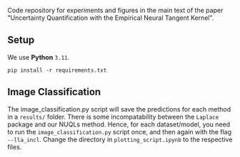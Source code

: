 Code repository for experiments and figures in the main text of the paper "Uncertainty Quantification with the Empirical Neural Tangent Kernel".

## Setup
We use **Python** `3.11`.
```
pip install -r requirements.txt
```

## Image Classification
The image_classification.py script will save the predictions for each method in a `results/` folder. There is some incompatability between the `Laplace` package and our NUQLs method. Hence, for each dataset/model, 
you need to run the `image_classification.py` script once, and then again with the flag `--lla_incl`. Change the directory in `plotting_script.ipynb` to the respective files.


